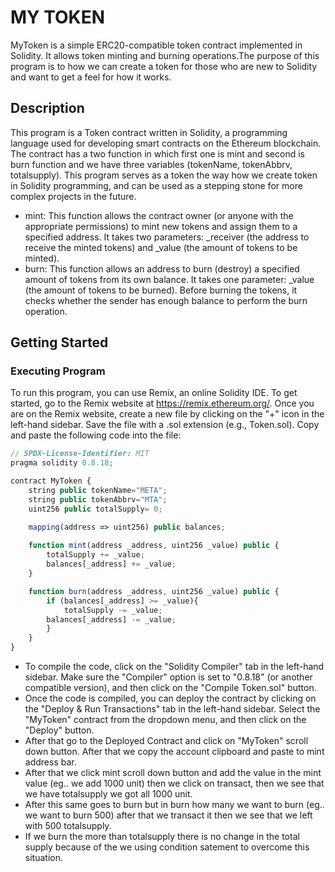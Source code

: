 # MY TOKEN
MyToken is a simple ERC20-compatible token contract implemented in Solidity. It allows token minting and burning operations.The purpose of this program is to how we can create a token for those who are new to Solidity and want to get a feel for how it works.
## Description
This program is a Token contract written in Solidity, a programming language used for developing smart contracts on the Ethereum blockchain. The contract has a two function in which first one is mint and second is burn function and we have three variables (tokenName, tokenAbbrv, totalsupply). This program serves as a token the way how we create token in Solidity programming, and can be used as a stepping stone for more complex projects in the future.
* mint: This function allows the contract owner (or anyone with the appropriate permissions) to mint new tokens and assign them to a specified address. It takes two parameters: _receiver (the address to receive the minted tokens) and _value (the amount of tokens to be minted).
* burn: This function allows an address to burn (destroy) a specified amount of tokens from its own balance. It takes one parameter: _value (the amount of tokens to be burned). Before burning the tokens, it checks whether the sender has enough balance to perform the burn operation.
## Getting Started
### Executing Program
To run this program, you can use Remix, an online Solidity IDE. To get started, go to the Remix website at https://remix.ethereum.org/.
Once you are on the Remix website, create a new file by clicking on the "+" icon in the left-hand sidebar. Save the file with a .sol extension (e.g., Token.sol). Copy and paste the following code into the file:

```javascript
// SPDX-License-Identifier: MIT
pragma solidity 0.8.18;

contract MyToken {
    string public tokenName="META";
    string public tokenAbbrv="MTA";
    uint256 public totalSupply= 0;

    mapping(address => uint256) public balances;
    
    function mint(address _address, uint256 _value) public {
        totalSupply += _value;
        balances[_address] += _value;
    }

    function burn(address _address, uint256 _value) public {
        if (balances[_address] >= _value){
            totalSupply -= _value;
        balances[_address] -= _value;
        }
    }
}
```
* To compile the code, click on the "Solidity Compiler" tab in the left-hand sidebar. Make sure the "Compiler" option is set to "0.8.18" (or another compatible 
  version), and then click on the "Compile Token.sol" button.
* Once the code is compiled, you can deploy the contract by clicking on the "Deploy & Run Transactions" tab in the left-hand sidebar. Select the "MyToken" 
  contract from the dropdown menu, and then click on the "Deploy" button.
* After that go to the Deployed Contract and click on "MyToken" scroll down button. After that we copy the account clipboard and paste to mint address bar.
* After that we click mint scroll down button and add the value in the mint value (eg.. we add 1000 unit) then we click on transact, then we see that we have totalsupply we got all 1000 unit.
* After this same goes to burn but in burn how many we want to burn (eg.. we want to burn 500) after that we transact it then we see that we left with 500 totalsupply.
* If we burn the more than totalsupply there is no change in the total supply because of the we using condition satement to overcome this situation.

